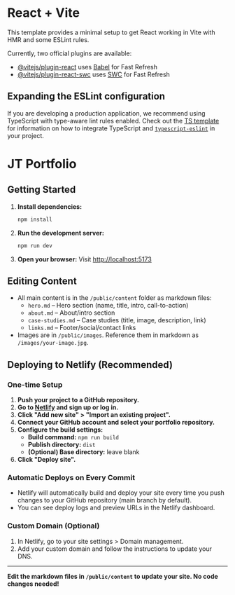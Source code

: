 # React + Vite

This template provides a minimal setup to get React working in Vite with HMR and some ESLint rules.

Currently, two official plugins are available:

- [@vitejs/plugin-react](https://github.com/vitejs/vite-plugin-react/blob/main/packages/plugin-react) uses [Babel](https://babeljs.io/) for Fast Refresh
- [@vitejs/plugin-react-swc](https://github.com/vitejs/vite-plugin-react/blob/main/packages/plugin-react-swc) uses [SWC](https://swc.rs/) for Fast Refresh

## Expanding the ESLint configuration

If you are developing a production application, we recommend using TypeScript with type-aware lint rules enabled. Check out the [TS template](https://github.com/vitejs/vite/tree/main/packages/create-vite/template-react-ts) for information on how to integrate TypeScript and [`typescript-eslint`](https://typescript-eslint.io) in your project.

# JT Portfolio

## Getting Started

1. **Install dependencies:**
   ```bash
   npm install
   ```
2. **Run the development server:**
   ```bash
   npm run dev
   ```
3. **Open your browser:**
   Visit [http://localhost:5173](http://localhost:5173)

## Editing Content

- All main content is in the `/public/content` folder as markdown files:
  - `hero.md` – Hero section (name, title, intro, call-to-action)
  - `about.md` – About/intro section
  - `case-studies.md` – Case studies (title, image, description, link)
  - `links.md` – Footer/social/contact links
- Images are in `/public/images`. Reference them in markdown as `/images/your-image.jpg`.

## Deploying to Netlify (Recommended)

### One-time Setup

1. **Push your project to a GitHub repository.**
2. **Go to [Netlify](https://app.netlify.com/) and sign up or log in.**
3. **Click "Add new site" > "Import an existing project".**
4. **Connect your GitHub account and select your portfolio repository.**
5. **Configure the build settings:**
   - **Build command:** `npm run build`
   - **Publish directory:** `dist`
   - **(Optional) Base directory:** leave blank
6. **Click "Deploy site".**

### Automatic Deploys on Every Commit

- Netlify will automatically build and deploy your site every time you push changes to your GitHub repository (main branch by default).
- You can see deploy logs and preview URLs in the Netlify dashboard.

### Custom Domain (Optional)

1. In Netlify, go to your site settings > Domain management.
2. Add your custom domain and follow the instructions to update your DNS.

---

**Edit the markdown files in `/public/content` to update your site. No code changes needed!**
